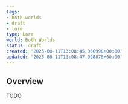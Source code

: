 ```yaml
---
tags:
- both-worlds
- draft
- lore
type: Lore
world: Both Worlds
status: draft
created: '2025-08-11T13:08:45.836998+00:00'
updated: '2025-08-11T13:08:47.998878+00:00'
---
```




## Overview

TODO
